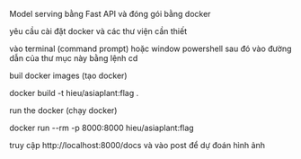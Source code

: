 Model serving bằng Fast API và đóng gói bằng docker

yêu cầu cài đặt docker và các thư viện cần thiết

vào terminal (command prompt) hoặc window powershell sau đó vào đường dẫn của thư mục này bằng lệnh cd

buil docker images (tạo docker)

docker build -t hieu/asiaplant:flag .


run the docker (chạy docker)

docker run --rm -p 8000:8000 hieu/asiaplant:flag


truy cập http://localhost:8000/docs và vào post để dự đoán hình ảnh